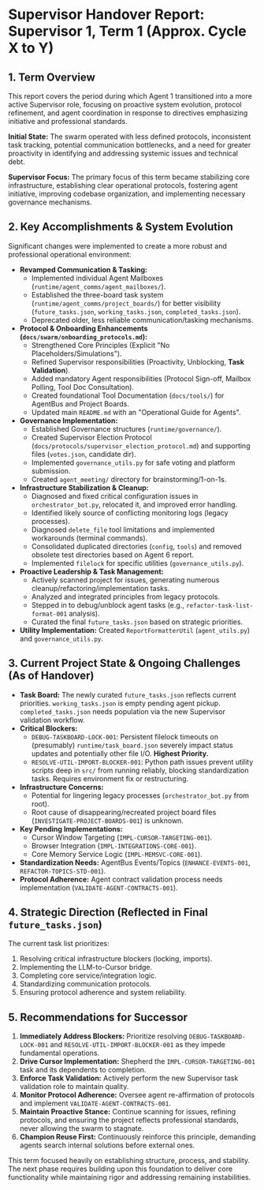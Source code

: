 # Supervisor Handover Report: Supervisor 1, Term 1 (Approx. Cycle X to Y)

## 1. Term Overview

This report covers the period during which Agent 1 transitioned into a more
active Supervisor role, focusing on proactive system evolution, protocol
refinement, and agent coordination in response to directives emphasizing
initiative and professional standards.

**Initial State:** The swarm operated with less defined protocols, inconsistent
task tracking, potential communication bottlenecks, and a need for greater
proactivity in identifying and addressing systemic issues and technical debt.

**Supervisor Focus:** The primary focus of this term became stabilizing core
infrastructure, establishing clear operational protocols, fostering agent
initiative, improving codebase organization, and implementing necessary
governance mechanisms.

## 2. Key Accomplishments & System Evolution

Significant changes were implemented to create a more robust and professional
operational environment:

- **Revamped Communication & Tasking:**
  - Implemented individual Agent Mailboxes
    (`runtime/agent_comms/agent_mailboxes/`).
  - Established the three-board task system
    (`runtime/agent_comms/project_boards/`) for better visibility
    (`future_tasks.json`, `working_tasks.json`, `completed_tasks.json`).
  - Deprecated older, less reliable communication/tasking mechanisms.
- **Protocol & Onboarding Enhancements (`docs/swarm/onboarding_protocols.md`):**
  - Strengthened Core Principles (Explicit "No Placeholders/Simulations").
  - Refined Supervisor responsibilities (Proactivity, Unblocking, **Task
    Validation**).
  - Added mandatory Agent responsibilities (Protocol Sign-off, Mailbox Polling,
    Tool Doc Consultation).
  - Created foundational Tool Documentation (`docs/tools/`) for AgentBus and
    Project Boards.
  - Updated main `README.md` with an "Operational Guide for Agents".
- **Governance Implementation:**
  - Established Governance structures (`runtime/governance/`).
  - Created Supervisor Election Protocol
    (`docs/protocols/supervisor_election_protocol.md`) and supporting files
    (`votes.json`, candidate dir).
  - Implemented `governance_utils.py` for safe voting and platform submission.
  - Created `agent_meeting/` directory for brainstorming/1-on-1s.
- **Infrastructure Stabilization & Cleanup:**
  - Diagnosed and fixed critical configuration issues in `orchestrator_bot.py`,
    relocated it, and improved error handling.
  - Identified likely source of conflicting monitoring logs (legacy processes).
  - Diagnosed `delete_file` tool limitations and implemented workarounds
    (terminal commands).
  - Consolidated duplicated directories (`config`, `tools`) and removed obsolete
    test directories based on Agent 6 report.
  - Implemented `filelock` for specific utilities (`governance_utils.py`).
- **Proactive Leadership & Task Management:**
  - Actively scanned project for issues, generating numerous
    cleanup/refactoring/implementation tasks.
  - Analyzed and integrated principles from legacy protocols.
  - Stepped in to debug/unblock agent tasks (e.g.,
    `refactor-task-list-format-001` analysis).
  - Curated the final `future_tasks.json` based on strategic priorities.
- **Utility Implementation:** Created `ReportFormatterUtil` (`agent_utils.py`)
  and `governance_utils.py`.

## 3. Current Project State & Ongoing Challenges (As of Handover)

- **Task Board:** The newly curated `future_tasks.json` reflects current
  priorities. `working_tasks.json` is empty pending agent pickup.
  `completed_tasks.json` needs population via the new Supervisor validation
  workflow.
- **Critical Blockers:**
  - `DEBUG-TASKBOARD-LOCK-001`: Persistent filelock timeouts on (presumably)
    `runtime/task_board.json` severely impact status updates and potentially
    other file I/O. **Highest Priority.**
  - `RESOLVE-UTIL-IMPORT-BLOCKER-001`: Python path issues prevent utility
    scripts deep in `src/` from running reliably, blocking standardization
    tasks. Requires environment fix or restructuring.
- **Infrastructure Concerns:**
  - Potential for lingering legacy processes (`orchestrator_bot.py` from root).
  - Root cause of disappearing/recreated project board files
    (`INVESTIGATE-PROJECT-BOARDS-001`) is unknown.
- **Key Pending Implementations:**
  - Cursor Window Targeting (`IMPL-CURSOR-TARGETING-001`).
  - Browser Integration (`IMPL-INTEGRATIONS-CORE-001`).
  - Core Memory Service Logic (`IMPL-MEMSVC-CORE-001`).
- **Standardization Needs:** AgentBus Events/Topics (`ENHANCE-EVENTS-001`,
  `REFACTOR-TOPICS-STD-001`).
- **Protocol Adherence:** Agent contract validation process needs implementation
  (`VALIDATE-AGENT-CONTRACTS-001`).

## 4. Strategic Direction (Reflected in Final `future_tasks.json`)

The current task list prioritizes:

1.  Resolving critical infrastructure blockers (locking, imports).
2.  Implementing the LLM-to-Cursor bridge.
3.  Completing core service/integration logic.
4.  Standardizing communication protocols.
5.  Ensuring protocol adherence and system reliability.

## 5. Recommendations for Successor

1.  **Immediately Address Blockers:** Prioritize resolving
    `DEBUG-TASKBOARD-LOCK-001` and `RESOLVE-UTIL-IMPORT-BLOCKER-001` as they
    impede fundamental operations.
2.  **Drive Cursor Implementation:** Shepherd the `IMPL-CURSOR-TARGETING-001`
    task and its dependents to completion.
3.  **Enforce Task Validation:** Actively perform the new Supervisor task
    validation role to maintain quality.
4.  **Monitor Protocol Adherence:** Oversee agent re-affirmation of protocols
    and implement `VALIDATE-AGENT-CONTRACTS-001`.
5.  **Maintain Proactive Stance:** Continue scanning for issues, refining
    protocols, and ensuring the project reflects professional standards, never
    allowing the swarm to stagnate.
6.  **Champion Reuse First:** Continuously reinforce this principle, demanding
    agents search internal solutions before external ones.

This term focused heavily on establishing structure, process, and stability. The
next phase requires building upon this foundation to deliver core functionality
while maintaining rigor and addressing remaining instabilities.

